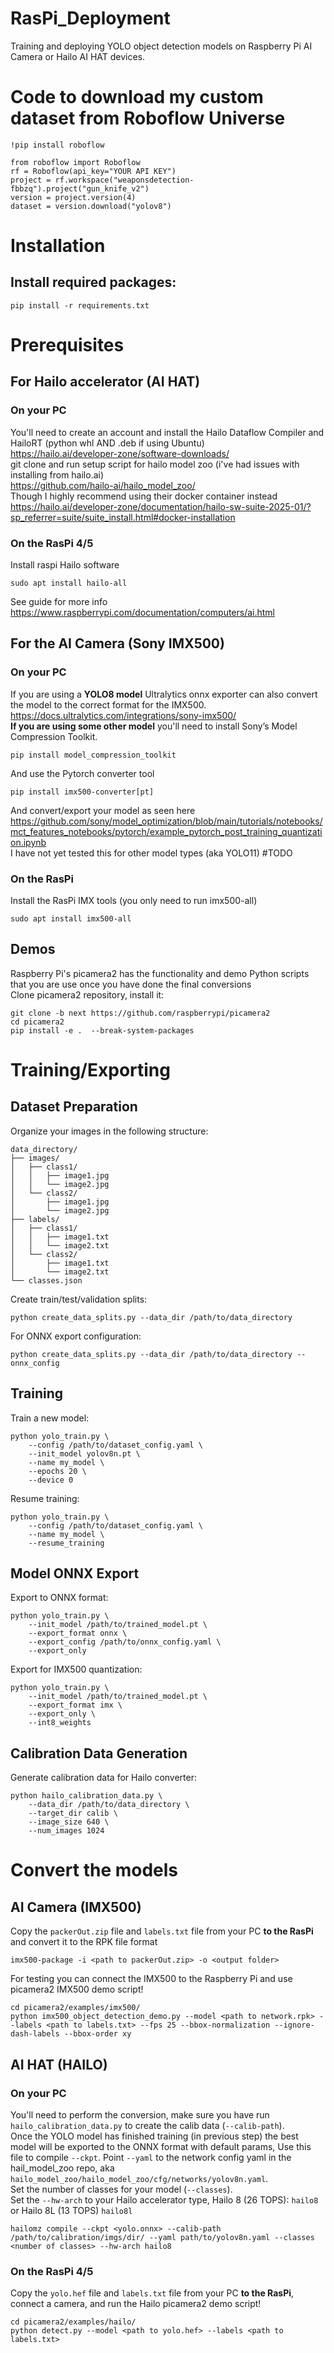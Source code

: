 # RasPi_Deployment

Training and deploying YOLO object detection models on Raspberry Pi AI Camera or Hailo AI HAT devices.

# Code to download my custom dataset from Roboflow Universe
```
!pip install roboflow

from roboflow import Roboflow
rf = Roboflow(api_key="YOUR API KEY")
project = rf.workspace("weaponsdetection-fbbzq").project("gun_knife_v2")
version = project.version(4)
dataset = version.download("yolov8")
```
# Installation

## Install required packages:
```
pip install -r requirements.txt
```
# Prerequisites
## For Hailo accelerator (AI HAT)
### On your PC
You'll need to create an account and install the Hailo Dataflow Compiler and HailoRT (python whl AND .deb if using Ubuntu) <br>
https://hailo.ai/developer-zone/software-downloads/ <br>
git clone and run setup script for hailo model zoo (i've had issues with installing from hailo.ai) <br>
https://github.com/hailo-ai/hailo_model_zoo/<br>
Though I highly recommend using their docker container instead <br>
https://hailo.ai/developer-zone/documentation/hailo-sw-suite-2025-01/?sp_referrer=suite/suite_install.html#docker-installation
### On the RasPi 4/5
Install raspi Hailo software
```
sudo apt install hailo-all
```

See guide for more info <br>
https://www.raspberrypi.com/documentation/computers/ai.html
<br>
## For the AI Camera (Sony IMX500)
### On your PC
If you are using a <b>YOLO8 model</b> Ultralytics onnx exporter can also convert the model to the correct format for the IMX500. <br>
https://docs.ultralytics.com/integrations/sony-imx500/ <br>
<b>If you are using some other model</b> you'll need to install Sony’s Model Compression Toolkit.
```
pip install model_compression_toolkit
```
And use the Pytorch converter tool
```
pip install imx500-converter[pt]
```

And convert/export your model as seen here <br>
https://github.com/sony/model_optimization/blob/main/tutorials/notebooks/mct_features_notebooks/pytorch/example_pytorch_post_training_quantization.ipynb <br>
I have not yet tested this for other model types (aka YOLO11) #TODO
### On the RasPi
Install the RasPi IMX tools (you only need to run imx500-all)
```
sudo apt install imx500-all
```

## Demos
Raspberry Pi's picamera2 has the functionality and demo Python scripts that you are use once you have done the final conversions <br>
Clone picamera2 repository, install it:<br>

```
git clone -b next https://github.com/raspberrypi/picamera2
cd picamera2
pip install -e .  --break-system-packages
```

# Training/Exporting 
## Dataset Preparation

Organize your images in the following structure:
```
data_directory/
├── images/
│   ├── class1/
│   │   ├── image1.jpg
│   │   └── image2.jpg
│   └── class2/
│       ├── image1.jpg
│       └── image2.jpg
├── labels/
│   ├── class1/
│   │   ├── image1.txt
│   │   └── image2.txt
│   └── class2/
│       ├── image1.txt
│       └── image2.txt
└── classes.json
```


Create train/test/validation splits:
```
python create_data_splits.py --data_dir /path/to/data_directory
```

For ONNX export configuration:
```
python create_data_splits.py --data_dir /path/to/data_directory --onnx_config
```

## Training

Train a new model:
```
python yolo_train.py \
    --config /path/to/dataset_config.yaml \
    --init_model yolov8n.pt \
    --name my_model \
    --epochs 20 \
    --device 0
```

Resume training:
```
python yolo_train.py \
    --config /path/to/dataset_config.yaml \
    --name my_model \
    --resume_training
```

## Model ONNX Export

Export to ONNX format:
```
python yolo_train.py \
    --init_model /path/to/trained_model.pt \
    --export_format onnx \
    --export_config /path/to/onnx_config.yaml \
    --export_only
```

Export for IMX500 quantization:
```
python yolo_train.py \
    --init_model /path/to/trained_model.pt \
    --export_format imx \
    --export_only \
    --int8_weights
```

## Calibration Data Generation

Generate calibration data for Hailo converter:
```
python hailo_calibration_data.py \
    --data_dir /path/to/data_directory \
    --target_dir calib \
    --image_size 640 \
    --num_images 1024
```

# Convert the models
## AI Camera (IMX500)
Copy the `packerOut.zip` file and `labels.txt` file from your PC <b>to the RasPi</b> and convert it to the RPK file format <br>
```
imx500-package -i <path to packerOut.zip> -o <output folder>
```
For testing you can connect the IMX500 to the Raspberry Pi and use picamera2 IMX500 demo script!

```
cd picamera2/examples/imx500/
python imx500_object_detection_demo.py --model <path to network.rpk> --labels <path to labels.txt> --fps 25 --bbox-normalization --ignore-dash-labels --bbox-order xy
```
 
## AI HAT (HAILO)
### On your PC
You'll need to perform the conversion, make sure you have run `hailo_calibration_data.py` to create the calib data (`--calib-path`). <br>
Once the YOLO model has finished training (in previous step) the best model will be exported to the ONNX format with default params, 
Use this file to compile `--ckpt`. 
Point `--yaml` to the network config yaml in the hail_model_zoo repo, aka `hailo_model_zoo/hailo_model_zoo/cfg/networks/yolov8n.yaml`.  <br>
Set the number of classes for your model (`--classes`). <br>
Set the `--hw-arch` to your Hailo accelerator type, Hailo 8 (26 TOPS): `hailo8` or Hailo 8L (13 TOPS) `hailo8l`
```
hailomz compile --ckpt <yolo.onnx> --calib-path /path/to/calibration/imgs/dir/ --yaml path/to/yolov8n.yaml --classes <number of classes> --hw-arch hailo8
```

### On the RasPi 4/5
Copy the `yolo.hef` file and `labels.txt` file from your PC <b>to the RasPi</b>, connect a camera, and run the Hailo picamera2 demo script!
```
cd picamera2/examples/hailo/
python detect.py --model <path to yolo.hef> --labels <path to labels.txt>
```
